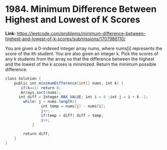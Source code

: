 # 1984. Minimum Difference Between Highest and Lowest of K Scores

**Link:** https://leetcode.com/problems/minimum-difference-between-highest-and-lowest-of-k-scores/submissions/1707986110/

You are given a 0-indexed integer array nums, where nums[i] represents the score of the ith student. You are also given an integer k. Pick the scores of any k students from the array so that the difference between the highest and the lowest of the k scores is minimized. Return the minimum possible difference.

```java
class Solution {
    public int minimumDifference(int[] nums, int k) {
       if(k==1) return 0;
       Arrays.sort(nums);
      int diff = Integer.MAX_VALUE; int i = 0 ;int j = i + k -1;
        while( j < nums.length){
                int temp = nums[j] - nums[i];
                j++;
                if(temp < diff) diff = temp;
                i++;
            }
        
        return diff;
    }
}
```
